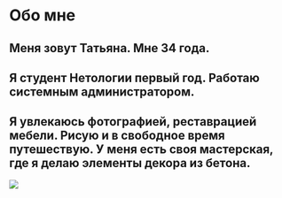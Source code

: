 # Обо мне

Меня зовут Татьяна. Мне 34 года.
---

Я студент Нетологии первый год. Работаю системным администратором.
---

Я увлекаюсь фотографией, реставрацией мебели. Рисую и в свободное время путешествую. У меня есть своя мастерская, где я делаю элементы декора из бетона.
---

![](../../Downloads/photo1677762956.jpeg)